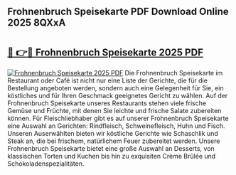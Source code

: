 ## Frohnenbruch Speisekarte PDF Download Online 2025 8QXxA

# <h2><a href="http://gcav3h.nevu.top/?p=Frohnenbruch+Speisekarte">🔗 👉🔴 Frohnenbruch Speisekarte 2025 PDF</a></h2>

[![Frohnenbruch Speisekarte 2025 PDF](https://i.imgur.com/dBaPXMq.png)](http://gcav3h.nevu.top/?p=Frohnenbruch+Speisekarte)
Die Frohnenbruch Speisekarte im Restaurant oder Café ist nicht nur eine Liste der Gerichte, die für die Bestellung angeboten werden, sondern auch eine Gelegenheit für Sie, ein köstliches und für Ihren Geschmack geeignetes Gericht zu wählen. Auf der Frohnenbruch Speisekarte unseres Restaurants stehen viele frische Gemüse und Früchte, mit denen Sie leichte und frische Salate zubereiten können. Für Fleischliebhaber gibt es auf unserer Frohnenbruch Speisekarte eine Auswahl an Gerichten: Rindfleisch, Schweinefleisch, Huhn und Fisch. Unseren Auserwählten bieten wir köstliche Gerichte wie Schaschlik und Steak an, die bei frischem, natürlichem Feuer zubereitet werden. Unsere Frohnenbruch Speisekarte bietet eine große Auswahl an Desserts, von klassischen Torten und Kuchen bis hin zu exquisiten Crème Brûlée und Schokoladenspezialitäten.
